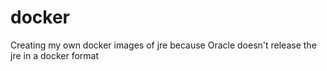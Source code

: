 # docker

Creating my own docker images of jre because Oracle doesn't release the jre in a docker format